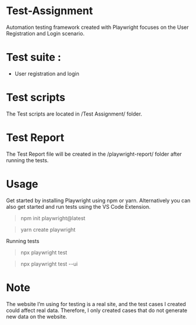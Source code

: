 # Test-Assignment

Automation testing framework created with Playwright focuses on the User Registration and Login scenario.

# Test suite : 

- User registration and login

# Test scripts

The Test scripts are located in /Test Assignment/ folder.

# Test Report

The Test Report file will be created in the /playwright-report/ folder after running the tests.

# Usage

Get started by installing Playwright using npm or yarn. Alternatively you can also get started and run tests using the VS Code Extension.

> npm init playwright@latest

> yarn create playwright

Running tests

> npx playwright test

> npx playwright test --ui

# Note

The website I’m using for testing is a real site, and the test cases I created could affect real data. Therefore, I only created cases that do not generate new data on the website.